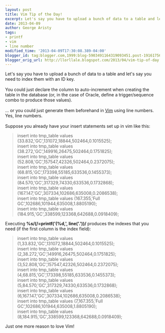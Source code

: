 ```yaml
---
layout: post
title: Vim Tip of the Day!
excerpt: Let's say you have to upload a bunch of data to a table and let's say you need to index them with an ID key.
date: 2013-04-09
author: George Aristy
tags:
- printf
- vim
- line number
modified_time: '2013-04-09T17:30:08.389-04:00'
blogger_id: tag:blogger.com,1999:blog-5903491164319093451.post-1916175603848697914
blogger_orig_url: http://llorllale.blogspot.com/2013/04/vim-tip-of-day.html
---
```


Let's say you have to upload a bunch of data to a table and let's say you need to index them with an ID key.<br /><br />You could just declare the column to auto-increment when creating the table in the database (or, in the case of Oracle, define a trigger/sequence combo to produce those values).<br /><br />... or you could just generate them beforehand in <a href="http://vim.wikia.com/wiki/Insert_line_numbers">Vim</a> using line numbers. Yes, line numbers.<br /><br />Suppose you already have your insert statements set up in vim like this:  <br /><blockquote>insert into tmp_table values (33.832,'GC',131072,18844,502464,0.1015525);<br />insert into tmp_table values (38.272,'GC',149916,26475,502464,0.1751825);<br />insert into tmp_table values (52.808,'GC',157547,42326,502464,0.2372075);<br />insert into tmp_table values (68.815,'GC',173398,55185,633536,0.1455373);<br />insert into tmp_table values (84.570,'GC',317329,74330,633536,0.1732868);<br />insert into tmp_table values (167.147,'GC',307334,102686,635008,0.2086538);<br />insert into tmp_table values (167.355,'Full GC',102686,101944,635008,1.8805190);<br />insert into tmp_table values (184.915,'GC',338599,123368,642688,0.0918409);</blockquote>Executing <b>%s/(/\=printf('(%d,', line('.'))/</b> produces the indexes that you need (if the first column is the index field):  <br /><blockquote>insert into tmp_table values (1,33.832,'GC',131072,18844,502464,0.1015525);<br />insert into tmp_table values (2,38.272,'GC',149916,26475,502464,0.1751825);<br />insert into tmp_table values (3,52.808,'GC',157547,42326,502464,0.2372075);<br />insert into tmp_table values (4,68.815,'GC',173398,55185,633536,0.1455373);<br />insert into tmp_table values (5,84.570,'GC',317329,74330,633536,0.1732868);<br />insert into tmp_table values (6,167.147,'GC',307334,102686,635008,0.2086538);<br />insert into tmp_table values (7,167.355,'Full GC',102686,101944,635008,1.8805190);<br />insert into tmp_table values (8,184.915,'GC',338599,123368,642688,0.0918409);</blockquote>Just one more reason to love Vim!
